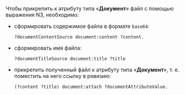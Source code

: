 Чтобы прикрепить к атрибуту типа «**Документ**» файл с помощью выражения N3, необходимо:

- сформировать содержимое файла в формате `base64`:

    ``` turtle
    ?documentContentSource document:content ?content.
    ```

- сформировать имя файла:

    ``` turtle
    ?documentTitleSource document:title ?title
    ```

- прикрепить полученный файл к атрибуту типа «**Документ**», т. е. поместить на него ссылку в ревизию:

    ``` turtle
    (?content ?title) document:attach ?documentAttributeValue.
    ```
